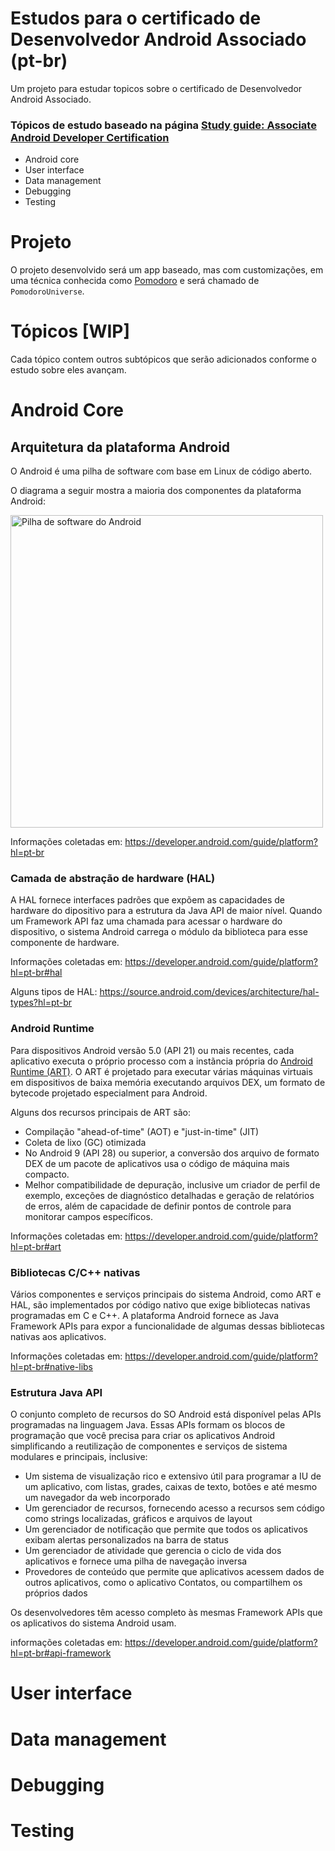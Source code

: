 # Estudos para o certificado de Desenvolvedor Android Associado (pt-br)
Um projeto para estudar topicos sobre o certificado de Desenvolvedor Android Associado.

### Tópicos de estudo baseado na página [Study guide: Associate Android Developer Certification](https://developers.google.com/certification/associate-android-developer/study-guide)
- Android core
- User interface
- Data management
- Debugging
- Testing

# Projeto
O projeto desenvolvido será um app baseado, mas com customizações, em uma técnica conhecida como [Pomodoro](https://brasilescola.uol.com.br/dicas-de-estudo/tecnica-pomodoro-que-e-e-como-funciona.htm) e será chamado de `PomodoroUniverse`.

# Tópicos [WIP]
Cada tópico contem outros subtópicos que serão adicionados conforme o estudo sobre eles avançam.

# Android Core

## Arquitetura da plataforma Android
O Android é uma pilha de software com base em Linux de código aberto. 

O diagrama a seguir mostra a maioria dos componentes da plataforma Android:

<img src="https://user-images.githubusercontent.com/24254062/212899156-45e40009-92de-49b2-8bf6-04ac4a8c3f3e.png" alt="Pilha de software do Android" width="500px">

Informações coletadas em: https://developer.android.com/guide/platform?hl=pt-br

### Camada de abstração de hardware (HAL)

A HAL fornece interfaces padrões que expõem as capacidades de hardware do dipositivo para a estrutura da Java API de maior nível. Quando um Framework API faz uma chamada para acessar o hardware do dispositivo, o sistema Android carrega o módulo da biblioteca para esse componente de hardware.

Informações coletadas em: https://developer.android.com/guide/platform?hl=pt-br#hal

Alguns tipos de HAL: https://source.android.com/devices/architecture/hal-types?hl=pt-br

### Android Runtime
Para dispositivos Android versão 5.0 (API 21) ou mais recentes, cada aplicativo executa o próprio processo com a instãncia própria do [Android Runtime (ART)](https://source.android.com/devices/tech/dalvik/index.html?hl=pt-br). O ART é projetado para executar várias máquinas virtuais em dispositivos de baixa memória executando arquivos DEX, um formato de bytecode projetado especialment para Android.

Alguns dos recursos principais de ART são:
- Compilação "ahead-of-time" (AOT) e "just-in-time" (JIT)
- Coleta de lixo (GC) otimizada
- No Android 9 (API 28) ou superior, a conversão dos arquivo de formato DEX de um pacote de aplicativos usa o código de máquina mais compacto.
- Melhor compatibilidade de depuração, inclusive um criador de perfil de exemplo, exceções de diagnóstico detalhadas e geração de relatórios de erros, além de capacidade de definir pontos de controle para monitorar campos específicos.

Informações coletadas em: https://developer.android.com/guide/platform?hl=pt-br#art

### Bibliotecas C/C++ nativas

Vários componentes e serviços principais do sistema Android, como ART e HAL, são implementados por código nativo que exige bibliotecas nativas programadas em C e C++. A plataforma Android fornece as Java Framework APIs para expor a funcionalidade de algumas dessas bibliotecas nativas aos aplicativos.

Informações coletadas em: https://developer.android.com/guide/platform?hl=pt-br#native-libs

### Estrutura Java API

 O conjunto completo de recursos do SO Android está disponível pelas APIs programadas na linguagem Java. Essas APIs formam os blocos de programação que você precisa para criar os aplicativos Android simplificando a reutilização de componentes e serviços de sistema modulares e principais, inclusive:

- Um sistema de visualização rico e extensivo útil para programar a IU de um aplicativo, com listas, grades, caixas de texto, botões e até mesmo um navegador da web incorporado
- Um gerenciador de recursos, fornecendo acesso a recursos sem código como strings localizadas, gráficos e arquivos de layout
- Um gerenciador de notificação que permite que todos os aplicativos exibam alertas personalizados na barra de status
- Um gerenciador de atividade que gerencia o ciclo de vida dos aplicativos e fornece uma pilha de navegação inversa
- Provedores de conteúdo que permite que aplicativos acessem dados de outros aplicativos, como o aplicativo Contatos, ou compartilhem os próprios dados

Os desenvolvedores têm acesso completo às mesmas Framework APIs que os aplicativos do sistema Android usam. 

informações coletadas em: https://developer.android.com/guide/platform?hl=pt-br#api-framework

# User interface
# Data management
# Debugging
# Testing
